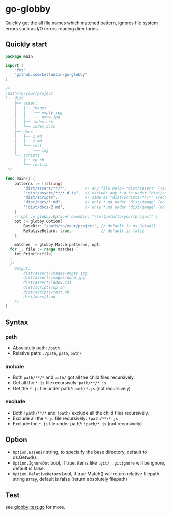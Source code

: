 # go-globby

Quickly get the all file names which matched pattern, ignores file system errors such as I/O errors reading directories.

## Quickly start

```go
package main

import (
	"fmt"
	"github.com/Lellansin/go-globby"
)

/*
/path/to/your/project
└── dist
    ├── assert
    │   ├── images
    │   │   ├── empty.jpg
    │   │   └── none.jpg
    │   ├── index.css
    │   └── index.d.ts
    ├── docs
    │   ├── 1.md
    │   ├── 2.md
    │   └── test
    │       └── log
    └── scripts
        ├── cp.sh
        └── test.sh
 */

func main() {
	patterns := []string{
		"dist/assert/**/*",        // any file below "dist/assert" (recursive)
		"!dist/assert/**/*.d.ts",  // exclude any *.d.ts under "dist/assert" (recursive)
		"dist/scripts",            // same as "dist/scripts/**/*" (recursive)
		"dist/docs/*.md",          // only *.md under "dist/image" (no recursive)
		"!dist/docs/2.md",         // only *.md under "dist/image" (no recursive)
	}
	// opt := globby.Option{ baseDir: "/fullpath/to/your/project" }
	opt := globby.Option{
		BaseDir: "/path/to/your/project", // default is os.Getwd()
		RelativeReturn: true,             // default is false
	}

	matches := globby.Match(patterns, opt)
  for _, file := range matches {
    fmt.Println(file)
  }
  /*
	Output:
		dist/assert/images/empty.jpg
		dist/assert/images/none.jpg
		dist/assert/index.css
		dist/scripts/cp.sh
		dist/scripts/test.sh
		dist/docs/1.md
	*/
}

```

## Syntax

### path

* Absolutely path: `/path` 
* Relative path: `./path`, `path`, `path/`

### include

* Both `path/**/*` and `path/` got all the child files recursively.
* Get all the `*.js` file recursively: `path/**/*.js`
* Get the `*.js` file under path/: `path/*.js` (not recursively)

### exclude

* Both `!path/**/*` and `!path/` exclude all the child files recursively.
* Exclude all the `*.js` file recursively: `!path/**/*.js`
* Exclude the `*.js` file under path/: `!path/*.js` (not recursively)

## Option

* `Option.BaseDir` string, to specialfy the base directory, default to os.Getwd().
* `Option.IgnoreDot` bool, if true, items like `.git/`, `.gitignore` will be ignore, default is false.
* `Option.RelativeReturn` bool, if true Match() will return relative filepath string array, default is false (return absolutely filepath)

## Test

see [globby_test.go](https://github.com/Lellansin/go-globby/blob/master/globby_test.go) for more.

